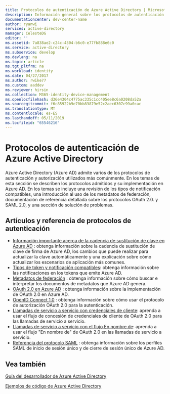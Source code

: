 ```yaml
---
title: Protocolos de autenticación de Azure Active Directory | Microsoft Docs
description: Información general sobre los protocolos de autenticación admitidos por Azure Active Directory (AD).
documentationcenter: dev-center-name
author: ryanwi
services: active-directory
manager: CelesteDG
editor: ''
ms.assetid: 7a838ae2-c24c-4304-b6c0-e77fb888e6c0
ms.service: active-directory
ms.subservice: develop
ms.devlang: na
ms.topic: article
ms.tgt_pltfrm: na
ms.workload: identity
ms.date: 04/27/2017
ms.author: rwike77
ms.custom: aaddev
ms.reviewer: hirsin
ms.collection: M365-identity-device-management
ms.openlocfilehash: d36e4304c4775ac335c1cc405ee8c6a0208da52a
ms.sourcegitcommit: f6c85922b9e70bb83879e52c2aec6307c99a0cac
ms.translationtype: MT
ms.contentlocale: es-ES
ms.lasthandoff: 05/11/2019
ms.locfileid: "65546216"
---
```

# <a name="azure-active-directory-authentication-protocols"></a>Protocolos de autenticación de Azure Active Directory
Azure Active Directory (Azure AD) admite varios de los protocolos de autenticación y autorización utilizados más comúnmente. En los temas de esta sección se describen los protocolos admitidos y su implementación en Azure AD. En los temas se incluye una revisión de los tipos de notificación compatibles, una introducción al uso de los metadatos de federación, documentación de referencia detallada sobre los protocolos OAuth 2.0. y SAML 2.0, y una sección de solución de problemas.

## <a name="authentication-protocols-articles-and-reference"></a>Artículos y referencia de protocolos de autenticación
* [Información importante acerca de la cadencia de sustitución de clave en Azure AD](active-directory-signing-key-rollover.md) : obtenga información sobre la cadencia de sustitución de clave de firma de Azure AD, los cambios que puede realizar para actualizar la clave automáticamente y una explicación sobre cómo actualizar los escenarios de aplicación más comunes.
* [Tipos de token y notificación compatibles](v1-id-and-access-tokens.md): obtenga información sobre las notificaciones en los tokens que emite Azure AD.
* [Metadatos de federación](azure-ad-federation-metadata.md) : obtenga información sobre cómo buscar e interpretar los documentos de metadatos que Azure AD genera.
* [OAuth 2.0 en Azure AD](v1-protocols-oauth-code.md) : obtenga información sobre la implementación de OAuth 2.0 en Azure AD.
* [OpenID Connect 1.0](v1-protocols-openid-connect-code.md) : obtenga información sobre cómo usar el protocolo de autorización OAuth 2.0 para la autenticación.
* [Llamadas de servicio a servicio con credenciales de cliente](v1-oauth2-client-creds-grant-flow.md): aprenda a usar el flujo de concesión de credenciales de cliente de OAuth 2.0 para las llamadas de servicio a servicio.
* [Llamadas de servicio a servicio con el flujo En nombre de](v1-oauth2-on-behalf-of-flow.md): aprenda a usar el flujo "En nombre de" de OAuth 2.0 en las llamadas de servicio a servicio.
* [Referencia del protocolo SAML](active-directory-saml-protocol-reference.md) : obtenga información sobre los perfiles SAML de inicio de sesión único y de cierre de sesión único de Azure AD.

## <a name="see-also"></a>Vea también
[Guía del desarrollador de Azure Active Directory](v1-overview.md)

[Ejemplos de código de Azure Active Directory](sample-v1-code.md)
